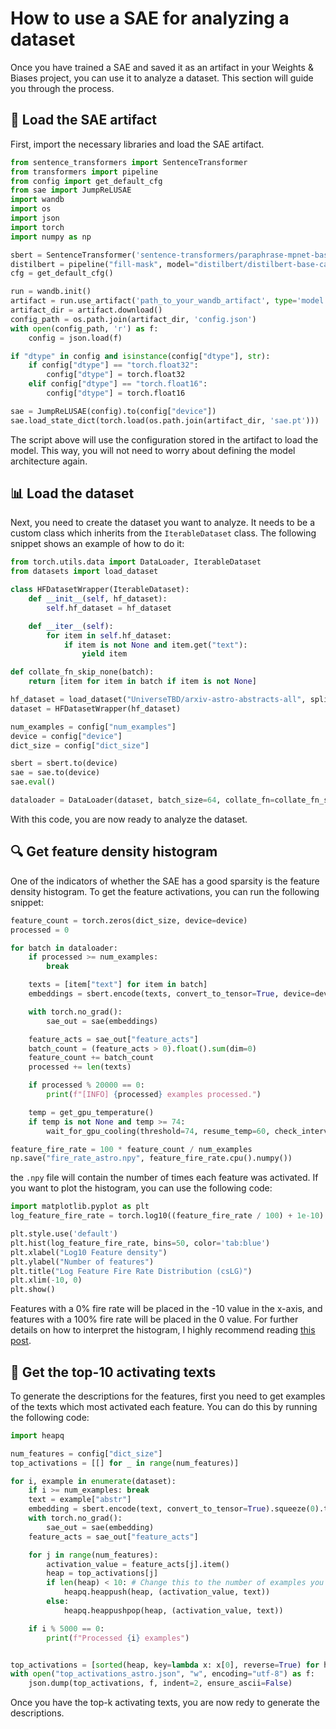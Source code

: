 # How to use a SAE for analyzing a dataset 

Once you have trained a SAE and saved it as an artifact in your Weights & Biases project, 
you can use it to analyze a dataset. This section will guide you through the process. 

## 📲 Load the SAE artifact 
First, import the necessary libraries and load the SAE artifact.
```python 
from sentence_transformers import SentenceTransformer
from transformers import pipeline
from config import get_default_cfg
from sae import JumpReLUSAE
import wandb
import os
import json
import torch
import numpy as np 

sbert = SentenceTransformer('sentence-transformers/paraphrase-mpnet-base-v2')
distilbert = pipeline("fill-mask", model="distilbert/distilbert-base-cased")
cfg = get_default_cfg()

run = wandb.init()
artifact = run.use_artifact('path_to_your_wandb_artifact', type='model')
artifact_dir = artifact.download()
config_path = os.path.join(artifact_dir, 'config.json')
with open(config_path, 'r') as f:
    config = json.load(f)

if "dtype" in config and isinstance(config["dtype"], str):
    if config["dtype"] == "torch.float32":
        config["dtype"] = torch.float32
    elif config["dtype"] == "torch.float16":
        config["dtype"] = torch.float16

sae = JumpReLUSAE(config).to(config["device"])
sae.load_state_dict(torch.load(os.path.join(artifact_dir, 'sae.pt')))
```
The script above will use the configuration stored in the artifact to load the model. This way, you will
not need to worry about defining the model architecture again. 

## 📊 Load the dataset 
Next, you need to create the dataset you want to analyze. It needs to be a custom class 
which inherits from the `IterableDataset` class. The following snippet shows an example 
of how to do it: 
```python 
from torch.utils.data import DataLoader, IterableDataset
from datasets import load_dataset

class HFDatasetWrapper(IterableDataset):
    def __init__(self, hf_dataset):
        self.hf_dataset = hf_dataset

    def __iter__(self):
        for item in self.hf_dataset:
            if item is not None and item.get("text"):
                yield item

def collate_fn_skip_none(batch):
    return [item for item in batch if item is not None]

hf_dataset = load_dataset("UniverseTBD/arxiv-astro-abstracts-all", split="train", streaming=True)
dataset = HFDatasetWrapper(hf_dataset)

num_examples = config["num_examples"]
device = config["device"]
dict_size = config["dict_size"]

sbert = sbert.to(device)
sae = sae.to(device)
sae.eval()

dataloader = DataLoader(dataset, batch_size=64, collate_fn=collate_fn_skip_none)
```
With this code, you are now ready to analyze the dataset. 

## 🔍 Get feature density histogram 
One of the indicators of whether the SAE has a good sparsity is the feature density
histogram. To get the feature activations, you can run the following snippet: 
```python 
feature_count = torch.zeros(dict_size, device=device)
processed = 0

for batch in dataloader:
    if processed >= num_examples:
        break

    texts = [item["text"] for item in batch]
    embeddings = sbert.encode(texts, convert_to_tensor=True, device=device)

    with torch.no_grad():
        sae_out = sae(embeddings)

    feature_acts = sae_out["feature_acts"]
    batch_count = (feature_acts > 0).float().sum(dim=0)
    feature_count += batch_count
    processed += len(texts)

    if processed % 20000 == 0:
        print(f"[INFO] {processed} examples processed.")

    temp = get_gpu_temperature()
    if temp is not None and temp >= 74:
        wait_for_gpu_cooling(threshold=74, resume_temp=60, check_interval=10)

feature_fire_rate = 100 * feature_count / num_examples
np.save("fire_rate_astro.npy", feature_fire_rate.cpu().numpy())
```
the `.npy` file will contain the number of times each feature was activated. If you 
want to plot the histogram, you can use the following code: 
```python 
import matplotlib.pyplot as plt 
log_feature_fire_rate = torch.log10((feature_fire_rate / 100) + 1e-10).cpu().numpy()

plt.style.use('default')
plt.hist(log_feature_fire_rate, bins=50, color='tab:blue')
plt.xlabel("Log10 Feature density")
plt.ylabel("Number of features")
plt.title("Log Feature Fire Rate Distribution (csLG)")
plt.xlim(-10, 0)
plt.show()
```
Features with a 0% fire rate will be placed in the -10 value in the x-axis, and 
features with a 100% fire rate will be placed in the 0 value. For further details on 
how to interpret the histogram, I highly recommend reading 
[this post](https://www.alignmentforum.org/posts/f9EgfLSurAiqRJySD/open-source-sparse-autoencoders-for-all-residual-stream). 



## 📑 Get the top-10 activating texts 
To generate the descriptions for the features, first you need to get examples of the 
texts which most activated each feature. You can do this by running the following code: 
```python 
import heapq

num_features = config["dict_size"]
top_activations = [[] for _ in range(num_features)]

for i, example in enumerate(dataset):
    if i >= num_examples: break
    text = example["abstr"]
    embedding = sbert.encode(text, convert_to_tensor=True).squeeze(0).to(config["device"])
    with torch.no_grad():
        sae_out = sae(embedding)
    feature_acts = sae_out["feature_acts"]

    for j in range(num_features):
        activation_value = feature_acts[j].item()
        heap = top_activations[j]
        if len(heap) < 10: # Change this to the number of examples you want 
            heapq.heappush(heap, (activation_value, text))
        else:
            heapq.heappushpop(heap, (activation_value, text))

    if i % 5000 == 0:
        print(f"Processed {i} examples")


top_activations = [sorted(heap, key=lambda x: x[0], reverse=True) for heap in top_activations]
with open("top_activations_astro.json", "w", encoding="utf-8") as f:
    json.dump(top_activations, f, indent=2, ensure_ascii=False)
```
Once you have the top-k activating texts, you are now redy to generate the descriptions. 
















